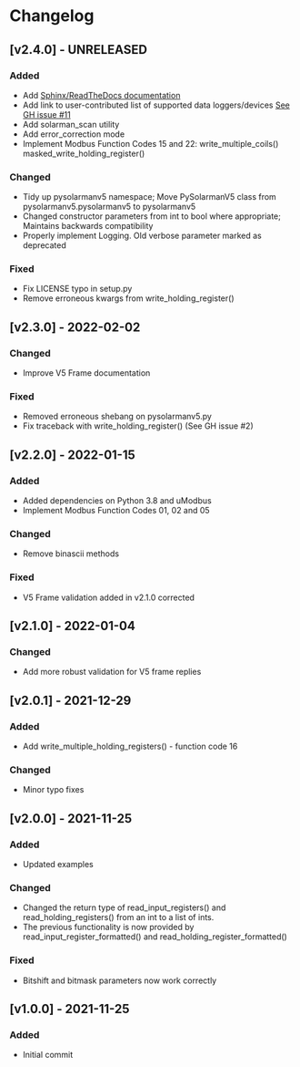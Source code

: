 # Changelog

## [v2.4.0] - UNRELEASED

### Added

- Add [Sphinx/ReadTheDocs documentation](https://pysolarmanv5.readthedocs.io/)
- Add link to user-contributed list of supported data loggers/devices
  [See GH issue #11](https://github.com/jmccrohan/pysolarmanv5/issues/11)
- Add solarman_scan utility
- Add error_correction mode
- Implement Modbus Function Codes 15 and 22:
  write_multiple_coils()
  masked_write_holding_register()

### Changed

- Tidy up pysolarmanv5 namespace;
  Move PySolarmanV5 class from pysolarmanv5.pysolarmanv5 to pysolarmanv5
- Changed constructor parameters from int to bool where appropriate;
  Maintains backwards compatibility
- Properly implement Logging. Old verbose parameter marked as deprecated

### Fixed

- Fix LICENSE typo in setup.py
- Remove erroneous kwargs from write_holding_register()

## [v2.3.0] - 2022-02-02

### Changed

- Improve V5 Frame documentation

### Fixed

- Removed erroneous shebang on pysolarmanv5.py
- Fix traceback with write_holding_register() (See GH issue #2)

## [v2.2.0] - 2022-01-15

### Added

- Added dependencies on Python 3.8 and uModbus
- Implement Modbus Function Codes 01, 02 and 05

### Changed

- Remove binascii methods

### Fixed

- V5 Frame validation added in v2.1.0 corrected

## [v2.1.0] - 2022-01-04

### Changed

- Add more robust validation for V5 frame replies

## [v2.0.1] - 2021-12-29

### Added

- Add write_multiple_holding_registers() - function code 16

### Changed

- Minor typo fixes

## [v2.0.0] - 2021-11-25

### Added

- Updated examples

### Changed

- Changed the return type of read_input_registers() and read_holding_registers()
  from an int to a list of ints.
- The previous functionality is now provided by read_input_register_formatted()
  and read_holding_register_formatted()

### Fixed

- Bitshift and bitmask parameters now work correctly

## [v1.0.0] - 2021-11-25

### Added

- Initial commit
